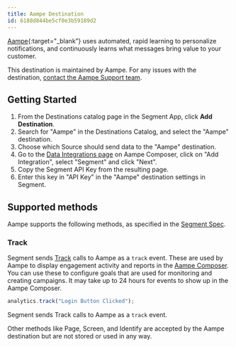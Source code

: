 ```yaml
---
title: Aampe Destination
id: 6188d844be5cf0e3b59189d2
---
```


[Aampe](https://aampe.com/?utm_source=segmentio&utm_medium=docs&utm_campaign=partners){:target="_blank”} uses automated, rapid learning to personalize notifications, and continuously learns what messages bring value to your customer.

This destination is maintained by Aampe. For any issues with the destination, [contact the Aampe Support team](mailto:support@aampe.com).

## Getting Started



1. From the Destinations catalog page in the Segment App, click **Add Destination**.
2. Search for "Aampe" in the Destinations Catalog, and select the "Aampe" destination.
3. Choose which Source should send data to the "Aampe" destination.
4. Go to the [Data Integrations page](https://compose.aampe.com/configure/integrations) on Aampe Composer, click on "Add Integration", select "Segment" and click "Next".
5. Copy the Segment API Key from the resulting page.
6. Enter this key in "API Key" in the "Aampe" destination settings in Segment.

## Supported methods

Aampe supports the following methods, as specified in the [Segment Spec](/docs/connections/spec).

### Track

Segment sends [Track](/docs/connections/spec/track) calls to Aampe as a `track` event. These are used by Aampe to display engagement activity and reports in the [Aampe Composer](https://compose.aampe.com). You can use these to configure goals that are used for monitoring and creating campaigns. It may take up to 24 hours for events to show up in the Aampe Composer.

```js
analytics.track("Login Button Clicked");
```

Segment sends Track calls to Aampe as a `track` event.

Other methods like Page, Screen, and Identify are accepted by the Aampe destination but are not stored or used in any way.
